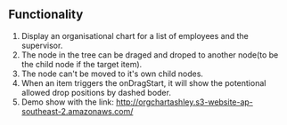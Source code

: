## Functionality

1. Display an organisational chart for a list of employees and the supervisor.
2. The node in the tree can be draged and droped to another node(to be the child node if the target item). 
3. The node can't be moved to it's own child nodes.
4. When an item triggers the onDragStart, it will show the potentional allowed drop positions by dashed boder.
5. Demo show with the link: http://orgchartashley.s3-website-ap-southeast-2.amazonaws.com/

